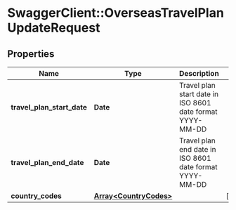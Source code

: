 # SwaggerClient::OverseasTravelPlanUpdateRequest

## Properties
Name | Type | Description | Notes
------------ | ------------- | ------------- | -------------
**travel_plan_start_date** | **Date** | Travel plan start date in ISO 8601 date format YYYY-MM-DD | 
**travel_plan_end_date** | **Date** | Travel plan end date in ISO 8601 date format YYYY-MM-DD | 
**country_codes** | [**Array&lt;CountryCodes&gt;**](CountryCodes.md) |  | [optional] 

